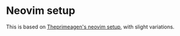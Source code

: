 # Neovim setup

This is based on [Theprimeagen's neovim setup](https://github.com/ThePrimeagen/init.lua), with slight variations.
